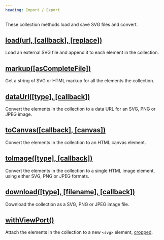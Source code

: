 ```yaml
---
heading: Import / Export
---
```


These collection methods load and save SVG files and convert.


## [load(url, \[callback\], \[replace\])](/api/load/)

Load an external SVG file and append it to each element in the collection.


## [markup(\[asCompleteFile\])](/api/markup/)

Get a string of SVG or HTML markup for all the elements the collection.


## [dataUrl(\[type\], \[callback\])](/api/dataUrl/)

Convert the elements in the collection to a data URL for an SVG, PNG or JPEG image.


## [toCanvas(\[callback\], \[canvas\])](/api/toCanvas/)

Convert the elements in the collection to an HTML canvas element.


## [toImage(\[type\], \[callback\])](/api/toImage/)

Convert the elements in the collection to a single HTML image element, using either SVG, PNG or JPEG formats.


## [download(\[type\], \[filename\], \[callback\])](/api/download/)

Download the collection as a SVG, PNG or JPEG image file.


## [withViewPort()](/api/withViewport/)

Attach the elements in the collection to a new `<svg>` element, [cropped](/api/crop/).
